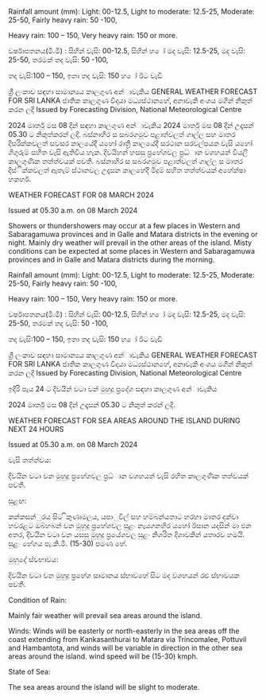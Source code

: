 Rainfall amount (mm): Light: 00-12.5, Light to moderate: 12.5-25, Moderate: 25-50, Fairly heavy rain: 50 -100,

Heavy rain: 100 – 150, Very heavy rain: 150 or more.

වර්ෂාපතනය(මි.මී) : සිහින් වැසි: 00-12.5, සිහින් හ ෝ මද වැසි: 12.5-25, මද වැසි: 25-50, තරමක් තද වැසි: 50 -100,

තද වැසි:100 – 150, ඉතා තද වැසි: 150 හ ෝ ඊට වැඩි

ශ්‍රී ලංකාව සඳහා සාමාන්‍යය කාලගුණ අන්‍ාවැකිය GENERAL WEATHER FORECAST FOR SRI LANKA ජාතික කාලගුණ විදයා මධ්‍යස්ථානහේ, අනාවැකි අංශය මගින් නිකුත් කරන ලදි Issued by Forecasting Division, National Meteorological Centre

2024 මාර්තු මස 08 දින්‍ සඳහා කාලගුණ අන්‍ාවැකිය 2024 මාර්තු මස 08 දින්‍ උදෑසන්‍ 05.30 ට නිකුත්කරන්‍ ලදි. බස්නාහිර ස සබරගමුව පළාත්වලත් ගාල්ල සහ මාතර දිසරික්කවලත් සවසර කාලයේදී යහෝ රාත්‍රී කාලයේදී සරථාන සරවල්පයක වැසි යහෝ ගිගුරුම් සහිත වැසි ඇතිවිය හැක. දිවයිහන් හසසු ප්‍රහේශවල ප්‍රධ්‍ාන වශහයන් වියලි කාලගුණික තත්ත්වයක් පවතී. බස්නාහිර ස සබරගමුව පළාත්වලත් ගාල්ල ස මාතර දිස්ික්කවලත් ඇතැම් ස්ථානවල උදෑසන කාලහේදී මීදුම් සහිත තත්ත්වයක් අහේක්ෂා හකහර්.

WEATHER FORECAST FOR 08 MARCH 2024

Issued at 05.30 a.m. on 08 March 2024

Showers or thundershowers may occur at a few places in Western and Sabaragamuwa provinces and in Galle and Matara districts in the evening or night. Mainly dry weather will prevail in the other areas of the island. Misty conditions can be expected at some places in Western and Sabaragamuwa provinces and in Galle and Matara districts during the morning.

Rainfall amount (mm): Light: 00-12.5, Light to moderate: 12.5-25, Moderate: 25-50, Fairly heavy rain: 50 -100,

Heavy rain: 100 – 150, Very heavy rain: 150 or more.

වර්ෂාපතනය(මි.මී) : සිහින් වැසි: 00-12.5, සිහින් හ ෝ මද වැසි: 12.5-25, මද වැසි: 25-50, තරමක් තද වැසි: 50 -100,

තද වැසි:100 – 150, ඉතා තද වැසි: 150 හ ෝ ඊට වැඩි

ශ්‍රී ලංකාව සඳහා සාමාන්‍යය කාලගුණ අන්‍ාවැකිය GENERAL WEATHER FORECAST FOR SRI LANKA ජාතික කාලගුණ විදයා මධ්‍යස්ථානහේ, අනාවැකි අංශය මගින් නිකුත් කරන ලදි Issued by Forecasting Division, National Meteorological Centre

ඉදිරි පැය 24 ට දිවයින්‍ වටා වන්‍ මුහුදු ප්‍රදේශ සඳහා කාලගුණ අන්‍ාවැකිය

2024 මාර්තු මස 08 දින්‍ උදෑසන්‍ 05.30 ට නිකුත් කරන්‍ ලදි.

WEATHER FORECAST FOR SEA AREAS AROUND THE ISLAND DURING NEXT 24 HOURS

Issued at 05.30 a.m. on 08 March 2024

වැසි තත්ත්වය:

දිවයින වටා වන මුහුදු ප්‍රහේශවල ප්‍රධ්‍ාන වශහයන් වැසි රහිත කාලගුණික තත්වයක් පවතී.

සුළඟ:

කන්කසන්ුරය සිට ිකුණාමලය, යපාුවිල් සහ හම්බන්යතාට හරහා මාතර දක්වා හවරළට ඔබ්හබන් වන මුහුදු ප්‍රහේශවල සුළං නැයගනහිර යහෝ ඊසාන යදසින් මා එන අතර, දිවයින වටා වන යසසු මුහුදු ප්‍රයේශවල සුළං නිශරිත දිශාවකින් යතාරව හමයි. සුළං හේගය පැ.කි.මී. (15-30) පමණ හේ.

මුහුදේ ස්වභාවය:

දිවයින වටා වන මුහුදු ප්‍රහේශ සාමානය ස්භාවහේ සිට මද වශහයන් රළු ස්භාවයක පවතී.

Condition of Rain:

Mainly fair weather will prevail sea areas around the island.

Winds: Winds will be easterly or north-easterly in the sea areas off the coast extending from Kankasanthurai to Matara via Trincomalee, Pottuvil and Hambantota, and winds will be variable in direction in the other sea areas around the island. wind speed will be (15-30) kmph.

State of Sea:

The sea areas around the island will be slight to moderate.